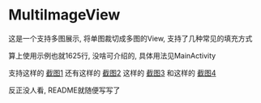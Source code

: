 # MultiImageView

这是一个支持多图展示, 将单图裁切成多图的View, 支持了几种常见的填充方式

算上使用示例也就1625行, 没啥可介绍的, 具体用法见MainActivity

支持这样的
[截图1](doc/1.png)
还有这样的
[截图2](doc/2.png)
这样的
[截图3](doc/3.png)
和这样的
[截图4](doc/4.png)

反正没人看, README就随便写写了